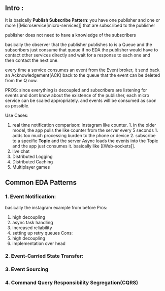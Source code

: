 ## Intro :
It is basically **Publish Subscribe Pattern**:
you have one publisher and one or more [[Microservice|micro-services]] that are subscribed to the publisher

publisher does not need to have a knowledge of the subscribers

basically the observer that the publisher publishes to is a Queue and the subscribers just consume that queue
if no EDA the publisher would have to contact other services directly and wait for a response to each one and then contact the next one. 

every time a service consumes an event from the Event broker, it send back an Acknowledgement(ACK) back to the queue that the event can be deleted from the Q now. 

PROS: since everything is decoupled and subscribers are listening for events and dont know about the existence of the publisher, each micro service can be scaled appropriately. and events will be consumed as soon as possible. 

Use Cases:
1. real time notification
	comparison: instagram like counter.
		1. in the older model, the app pulls the like counter from the server every 5 seconds
			1. adds too much processing burden to the phone or device
		2. subscribe to a specific **Topic** and the server Async loads the events into the Topic and the app just consumes it. basically like [[Web-sockets]].
2. live chat
3. Distributed Logging
4. Distributed Caching
5. Multiplayer games

## Common EDA Patterns
### 1. Event Notification:
basically the instagram example from before
Pros:
1. high decoupling
2. async task handling
3. increased reliability
4. setting up retry queues
Cons:
1. high decoupling
2. implementation over head
### 2. Event-Carried State Transfer:

### 3.  Event Sourcing

### 4. Command Query Responsibility Segregation(CQRS)